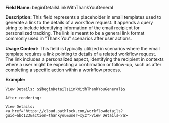 **Field Name:** beginDetailsLinkWithThankYouGeneral

**Description:** This field represents a placeholder in email templates used to generate a link to the details of a workflow request. It appends a query string to include identifying information of the email recipient for personalized tracking. The link is meant to be a general link format commonly used in "Thank You" scenarios after user actions.

**Usage Context:** This field is typically utilized in scenarios where the email template requires a link pointing to details of a related workflow request. The link includes a personalized aspect, identifying the recipient in contexts where a user might be expecting a confirmation or follow-up, such as after completing a specific action within a workflow process.

**Example:** 
  
    View Details: $$beginDetailsLinkWithThankYouGeneral$$

    After rendering:

    View Details:  
    <a href="https://cloud.pathlock.com/workflowdetails?guid=abc123&action=thankyou&user=xyz">View Details</a>